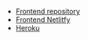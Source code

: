 * [Frontend repository](portfolioFrontEndHW)
* [Frontend Netlitfy](https://master--friendly-taiyaki-0c3182.netlify.app/)
* [Heroku](https://portfoliohw1.herokuapp.com/)
